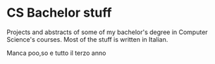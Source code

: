 # CS Bachelor stuff
Projects and abstracts of some of my bachelor's degree in Computer Science's courses.
Most of the stuff is written in Italian.

Manca poo,so e tutto il terzo anno
